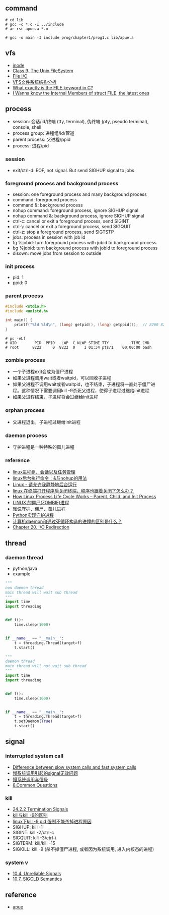 ## command

```
# cd lib
# gcc -c *.c -I ../include
# ar rsc apue.a *.o
```

```
# gcc -o main -I include prog/chapter1/prog1.c lib/apue.a
```

## vfs

- [inode](https://en.wikipedia.org/wiki/Inode)
- [Class 9: The Unix FileSystem](https://www.usna.edu/Users/cs/wcbrown/courses/IC221/classes/L09/Class.html)
- [File I/O](http://man7.org/training/download/lusp_fileio_slides.pdf)
- [VFS文件系统结构分析](http://blog.jobbole.com/105537/)
- [What exactly is the FILE keyword in C?](https://stackoverflow.com/questions/5672746/what-exactly-is-the-file-keyword-in-c)
- [I Wanna know the Internal Members of struct FILE, the latest ones](https://stackoverflow.com/questions/17209087/i-wanna-know-the-internal-members-of-struct-file-the-latest-ones)

## process

- session: 会话/id/终端 (tty, terminal), 伪终端 (pty, pseudo terminal), console, shell
- process group: 进程组/id/管道
- parent process: 父进程/ppid
- process: 进程/pid

### session

- exit/ctrl-d: EOF, not signal. But send SIGHUP signal to jobs

### foreground process and background process

- session: one foreground process and many background process
- command: foreground process
- command &: background process
- nohup command: foreground process, ignore SIGHUP signal
- nohup command &: background process, ignore SIGHUP signal
- ctrl-c: cancel or exit a foreground process, send SIGINT
- ctrl-\\: cancel or exit a foreground process, send SIGQUIT
- ctrl-z: stop a foreground process, send SIGTSTP
- jobs: process in session with job id
- fg %jobid: turn foreground process with jobid to background process
- bg %jobid: turn background process with jobid to foreground process
- disown: move jobs from session to outside

### init process

- pid: 1
- ppid: 0

### parent process

```c
#include <stdio.h>
#include <unistd.h>

int main() {
    printf("%ld %ld\n", (long) getpid(), (long) getppid());  // 8260 8222
}
```

```
# ps -eLf
# UID        PID  PPID   LWP  C NLWP STIME TTY          TIME CMD
# root      8222     0  8222  0    1 01:34 pts/1    00:00:00 bash
```

### zombie process

- 一个子进程exit会成为僵尸进程
- 如果父进程调用wait或者waitpid，可以回收子进程
- 如果父进程不调用wait或者waitpid，也不结束，子进程将一直处于僵尸进程。这种情况下需要调用kill -9杀死父进程，使得子进程过继给init进程
- 如果父进程结束，子进程将会过继给init进程

### orphan process

- 父进程退出，子进程过继给init进程

### daemon process

- 守护进程是一种特殊的孤儿进程

### reference

- [linux进程组、会话以及任务管理](https://andrewpqc.github.io/2018/10/31/linux-process-group-and-session-and-jobs-manage/)
- [linux后台执行命令：&与nohup的用法](https://zhuanlan.zhihu.com/p/59297350)
- [Linux - 请允许我静静地后台运行](https://zhuanlan.zhihu.com/p/32254479)
- [linux 在终端打开程序后关闭终端，程序也跟着关闭了怎么办？](https://www.zhihu.com/question/442188249)
- [How Linux Process Life Cycle Works – Parent, Child, and Init Process](https://www.thegeekstuff.com/2013/07/linux-process-life-cycle/)
- [LINUX 的僵尸(ZOMBIE)进程](https://coolshell.cn/articles/656.html)
- [戏说守护、僵尸、孤儿进程](https://zhuanlan.zhihu.com/p/21250530)
- [Python实现守护进程](https://zhuanlan.zhihu.com/p/25118420)
- [计算机daemon和通过死循环构造的进程的区别是什么？](https://www.zhihu.com/question/385503175)
- [Chapter 20. I/O Redirection](https://tldp.org/LDP/abs/html/io-redirection.html)

## thread

### daemon thread

- python/java
- example

```python
"""
non daemon thread
main thread will wait sub thread
"""
import time
import threading


def f():
    time.sleep(1000)


if __name__ == "__main__":
    t = threading.Thread(target=f)
    t.start()
```

```python
"""
daemon thread
main thread will not wait sub thread
"""
import time
import threading


def f():
    time.sleep(1000)


if __name__ == "__main__":
    t = threading.Thread(target=f)
    t.setDaemon(True)
    t.start()
```

## signal

### interrupted system call

- [Difference between slow system calls and fast system calls](https://unix.stackexchange.com/questions/14293/difference-between-slow-system-calls-and-fast-system-calls)
- [慢系统调用引起的signal无效问题](http://xiaorui.cc/2017/07/19/%E6%85%A2%E7%B3%BB%E7%BB%9F%E8%B0%83%E7%94%A8%E5%BC%95%E8%B5%B7%E7%9A%84signal%E6%97%A0%E6%95%88%E9%97%AE%E9%A2%98/)
- [慢系统调用与信号](https://www.cnblogs.com/diegodu/p/3973080.html)
- [8.Common Questions](http://beej.us/guide/bgnet/html/multi/faq.html)

### kill

- [24.2.2 Termination Signals](https://www.gnu.org/software/libc/manual/html_node/Termination-Signals.html)
- [kill与kill -9的区别](https://blog.csdn.net/u010486679/article/details/78415666)
- [linux下kill -9 pid 强制不能杀掉进程原因](https://www.cnblogs.com/xubiao/p/6497390.html)
- SIGHUP: kill -1
- SIGINT: kill -2/ctrl-c
- SIGQUIT: kill -3/ctrl-\\
- SIGTERM: kill/kill -15
- SIGKILL: kill -9 (杀不掉僵尸进程, 或者因为系统调用, 进入内核态的进程)

### system v

- [10.4. Unreliable Signals](http://poincare.matf.bg.ac.rs/~ivana/courses/ps/sistemi_knjige/pomocno/apue/APUE/0201433079/ch10lev1sec4.html#ch10lev1sec4)
- [10.7. SIGCLD Semantics](http://poincare.matf.bg.ac.rs/~ivana/courses/ps/sistemi_knjige/pomocno/apue/APUE/0201433079/ch10lev1sec7.html)

## reference

- [apue](http://www.apuebook.com/)
